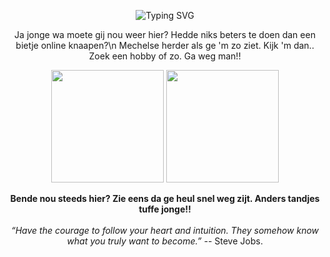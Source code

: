 <!-- Banner or Typing SVG -->
<p align="center">
  <img src="https://readme-typing-svg.herokuapp.com?size=24&color=458588&center=true&vCenter=true&width=600&lines=Hallo+daar+joekel!;Gij+herdersknaap;Knaaps+ventje+da+ge+bent;Zware+Koekwauws" alt="Typing SVG" />
</p>
<!-- Introduction -->
<p align="center">
  Ja jonge wa moete gij nou weer hier? Hedde niks beters te doen dan een bietje online knaapen?\n
  Mechelse herder als ge 'm zo ziet. Kijk 'm dan.. Zoek een hobby of zo. Ga weg man!!
  </p>

<p align="center">
  <img src="https://github-readme-stats.vercel.app/api?username=ustoopia&show_icons=true&theme=gruvbox" height="180em" />
  <img src="https://github-readme-stats.vercel.app/api/top-langs/?username=ustoopia&layout=compact&theme=gruvbox" height="180em" />
</p>
<p align="center">
  <strong>Bende nou steeds hier? Zie eens da ge heul snel weg zijt. Anders tandjes tuffe jonge!!</strong><br>
  <br>
  <em>“Have the courage to follow your heart and intuition. They somehow know what you truly want to become.”</em> -- Steve Jobs.
</p>
